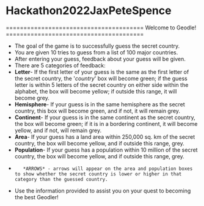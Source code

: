 # Hackathon2022JaxPeteSpence
======================================= Welcome to Geodle! =======================================

- The goal of the game is to successfully guess the secret country.
- You are given 10 tries to guess from a list of 100 major countries.
- After entering your guess, feedback about your guess will be given.
- There are 5 categories of feedback: 
- **Letter**- If the first letter of your guess is the same as the first letter of the secret country, the '_country_' box will become green; if the guess letter is within 5 letters of the secret country on either side within the alphabet, the box will become yellow; if outside this range, it will become grey.
- **Hemisphere**- If your guess is in the same hemisphere as the secret country, this box will become green, and if not, it will remain grey.
- **Continent**- If your guess is in the same continent as the secret country, the box will become green; if it is in a bordering continent, it will become yellow, and if not, will remain grey.
- **Area**- If your guess has a land area within 250,000 sq. km of the secret country, the box will become yellow, and if outside this range, grey.
- **Population**- If your guess has a population within 10 million of the secret country, the box will become yellow, and if outside this range, grey.
-        *ARROWS* - arrows will appear on the area and population boxes to show whether the secret country is lower or higher in that category than the guessed country.
- Use the information provided to assist you on your quest to becoming the best Geodler!
